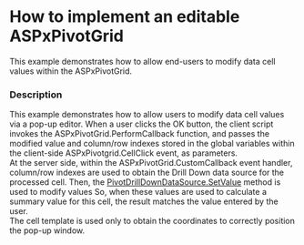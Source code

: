 # How to implement an editable ASPxPivotGrid


<p>This example demonstrates how to allow end-users to modify data cell values within the ASPxPivotGrid.</p>


<h3>Description</h3>

<p>This example demonstrates how to allow users to modify data cell values via a pop-up editor. When a user clicks the OK button, the client script invokes the ASPxPivotGrid.PerformCallback function, and passes the modified value and column/row indexes stored in the global variables within the client-side ASPxPivotgrid.CellClick event, as parameters.<br />
At the server side, within the ASPxPivotGrid.CustomCallback event handler, column/row indexes are used to obtain the Drill Down data source for the processed cell. Then, the <a href="http://documentation.devexpress.com/#WindowsForms/DevExpressXtraPivotGridPivotDrillDownDataSource_SetValuetopic23">PivotDrillDownDataSource.SetValue</a> method is used to modify values So, when these values are used to calculate a summary value for this cell, the result matches the value entered by the user.<br />
The cell template is used only to obtain the coordinates to correctly position the pop-up window.</p>

<br/>


